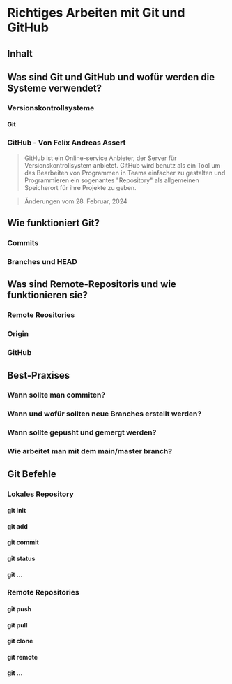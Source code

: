 # Richtiges Arbeiten mit Git und GitHub

## Inhalt

## Was sind Git und GitHub und wofür werden die Systeme verwendet?

### Versionskontrollsysteme

#### Git

### GitHub - Von Felix Andreas Assert
> GitHub ist ein Online-service Anbieter, der Server für Versionskontrollsystem anbietet. GitHub wird benutz als ein Tool um das Bearbeiten von Programmen in Teams einfacher zu gestalten und Programmieren ein sogenantes "Repository" als allgemeinen Speicherort für ihre Projekte zu geben.

> Änderungen vom 28. Februar, 2024

## Wie funktioniert Git?

### Commits

### Branches und HEAD

## Was sind Remote-Repositoris und wie funktionieren sie?

### Remote Reositories

### Origin

### GitHub

## Best-Praxises

### Wann sollte man commiten?

### Wann und wofür sollten neue Branches erstellt werden?

### Wann sollte gepusht und gemergt werden?

### Wie arbeitet man mit dem main/master branch?

## Git Befehle

### Lokales Repository

#### git init

#### git add

#### git commit

#### git status

#### git ...

### Remote Repositories

#### git push

#### git pull

#### git clone

#### git remote

#### git ...
